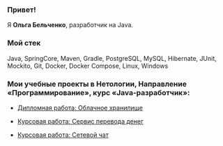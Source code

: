 ### Привет!

Я <b>Ольга Бельченко</b>, разработчик на Java.


### Мой стек

Java, SpringCore, Maven, Gradle, PostgreSQL, MySQL, Hibernate, JUnit, Mockito, Git, Docker, Docker Compose, Linux, Windows


### Мои учебные проекты в Нетологии, Направление «Программирование», курс «Java-разработчик»:


- [Дипломная работа: Облачное хранилище](https://github.com/OlgaBelchenko/cloud-service)
 

- [Курсовая работа: Сервис перевода денег](https://github.com/OlgaBelchenko/money-transfer-service.git)
 

- [Курсовая работа: Сетевой чат](https://github.com/OlgaBelchenko/command-line-chat.git)
